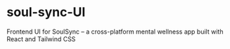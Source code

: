 # soul-sync-UI
Frontend UI for SoulSync – a cross-platform mental wellness app built with React and Tailwind CSS
